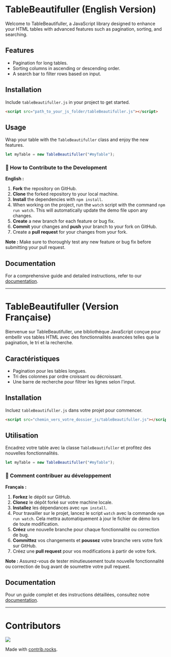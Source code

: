 # TableBeautifuller (English Version)

Welcome to TableBeautifuller, a JavaScript library designed to enhance your HTML tables with advanced features such as pagination, sorting, and searching.

## Features
- Pagination for long tables.
- Sorting columns in ascending or descending order.
- A search bar to filter rows based on input.

## Installation

Include `tableBeautifuller.js` in your project to get started.

```html
<script src="path_to_your_js_folder/tableBeautifuller.js"></script>
```

## Usage

Wrap your table with the `TableBeautifuller` class and enjoy the new features.

```javascript
let myTable = new TableBeautifuller("#myTable");
```

### 🚀 How to Contribute to the Development

**English :**

1. **Fork** the repository on GitHub.
2. **Clone** the forked repository to your local machine.
3. **Install** the dependencies with `npm install`.
4. When working on the project, run the `watch` script with the command `npm run watch`. This will automatically update the demo file upon any changes.
5. **Create** a new branch for each feature or bug fix.
6. **Commit** your changes and **push** your branch to your fork on GitHub.
7. Create a **pull request** for your changes from your fork.

**Note :** Make sure to thoroughly test any new feature or bug fix before submitting your pull request.

## Documentation

For a comprehensive guide and detailed instructions, refer to our [documentation](./doc/english.md).

---

# TableBeautifuller (Version Française)

Bienvenue sur TableBeautifuller, une bibliothèque JavaScript conçue pour embellir vos tables HTML avec des fonctionnalités avancées telles que la pagination, le tri et la recherche.

## Caractéristiques
- Pagination pour les tables longues.
- Tri des colonnes par ordre croissant ou décroissant.
- Une barre de recherche pour filtrer les lignes selon l'input.

## Installation

Incluez `tableBeautifuller.js` dans votre projet pour commencer.

```html
<script src="chemin_vers_votre_dossier_js/tableBeautifuller.js"></script>
```

## Utilisation

Encadrez votre table avec la classe `TableBeautifuller` et profitez des nouvelles fonctionnalités.

```javascript
let myTable = new TableBeautifuller("#myTable");
```

### 🚀 Comment contribuer au développement

**Français :**

1. **Forkez** le dépôt sur GitHub.
2. **Clonez** le dépôt forké sur votre machine locale.
3. **Installez** les dépendances avec `npm install`.
4. Pour travailler sur le projet, lancez le script `watch` avec la commande `npm run watch`. Cela mettra automatiquement à jour le fichier de démo lors de toute modification.
5. **Créez** une nouvelle branche pour chaque fonctionnalité ou correction de bug.
6. **Committez** vos changements et **poussez** votre branche vers votre fork sur GitHub.
7. Créez une **pull request** pour vos modifications à partir de votre fork.

**Note :** Assurez-vous de tester minutieusement toute nouvelle fonctionnalité ou correction de bug avant de soumettre votre pull request.

## Documentation

Pour un guide complet et des instructions détaillées, consultez notre [documentation](./doc/french.md).

---
# Contributors

<a href="https://github.com/Fabacks/TableBeautifuller/graphs/contributors">
  <img src="https://contrib.rocks/image?repo=Fabacks/TableBeautifuller" />
</a>

Made with [contrib.rocks](https://contrib.rocks).